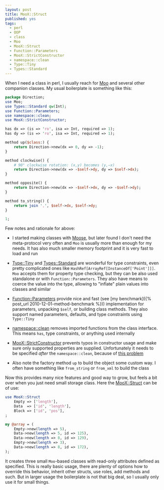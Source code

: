 ```yaml
---
layout: post
title: MooX::Struct
published: yes
tags:
  - perl
  - OOP
  - class
  - Moo
  - MooX::Struct
  - Function::Parameters
  - MooX::StrictConstructor
  - namespace::clean
  - Type::Tiny
  - Types::Standard
---
```

When I need a class in perl, I usually reach for [Moo][1] and several other companion classes. My usual boilerplate is something like this:

```perl
package Direction;
use Moo;
use Types::Standard qw(Int);
use Function::Parameters;
use namespace::clean;
use MooX::StrictConstructor;

has dx => (is => 'ro', isa => Int, required => 1);
has dy => (is => 'ro', isa => Int, required => 1);

method up($class:) {
    return Direction->new(dx => 0, dy => -1);
}

method clockwise() {
    # 90° clockwise rotation: (x,y) becomes (y,−x) 
    return Direction->new(dx => -$self->dy, dy => $self->dx);
}

method opposite() {
    return Direction->new(dx => -$self->dx, dy => -$self->dy);
}

method to_string() {
    return join ',', $self->dx, $self->dy;
}

1;
```

Few notes and rationale for above:

 - I started making classes with [Moose][2], but later found I don't need the meta-protocol very often and `Moo` is usually more than enough for my needs. It has also much smaller memory footprint and it is very fast to load and run

 - [Type::Tiny][3] and [Types::Standard][4] are wonderful for type constraints, even pretty complicated ones like `HashRef[ArrayRef[InstanceOf['Point']]]`. `Moo` accepts them for property type checking, but they can be also used standalone or with `Function::Parameters`. They also have means to coerce the value into the type, allowing to "inflate" plain values into classes and similar

 - [Function::Parameters][5] provide nice and fast (see [my benchmark]({% post_url 2010-12-01-method-benchmark %})) implementation for parameters, unpacking `$self`, or building class methods. They also support named parameters, defaults, and type constraints using `Type::Tiny`

 - [namespace::clean][6] removes imported functions from the class interface. This means `has`, type constraints, or anything used internally

 - [MooX::StrictConstructor][7] prevents typos in constructor usage and make sure only supported properties are supplied. Unfortunately it needs to be specified *after* the `namespace::clean`, because of [this problem][8]

 - Also note the factory method `up` to build the object some custom way. I often have something like `from_string` or `from_xml` to build the class

Now this provides many nice features and good way to grow, but feels a bit over when you just need small storage class. Here the [MooX::Struct][9] can be of use:

```perl
use MooX::Struct
    Empty => ['length'],
    Data  => ['id', 'length'],
    Block => ['id', 'pos'],
;

my @array = (
    Empty->new(length => 5),
    Data->new(length => 5, id => 125),
    Data->new(length => 8, id => 129),
    Empty->new(length => 3),
    Data->new(length => 8, id => 172),
);
```

It creates three small `Moo`-based classes with read-only attributes defined as specified. This is really basic usage, there are plenty of options how to override this behavior, inherit other structs, use roles, add methods and such. But in larger usage the boilerplate is not that big deal, so I usually only use it for small things.

[1]: https://metacpan.org/pod/Moo
[2]: https://metacpan.org/pod/Moose
[3]: https://metacpan.org/pod/Type::Tiny
[4]: https://metacpan.org/pod/Types::Standard
[5]: https://metacpan.org/pod/Function::Parameters
[6]: https://metacpan.org/pod/namespace::clean
[7]: https://metacpan.org/pod/MooX::StrictConstructor
[8]: https://metacpan.org/pod/MooX::StrictConstructor#Interactions-with-namespace::clean
[9]: https://metacpan.org/pod/MooX::Struct
